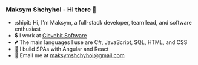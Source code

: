 ### Maksym Shchyhol - Hi there 👋

- :shipit: Hi, I'm Maksym, a full-stack developer, team lead, and software enthusiast
- :heavy_dollar_sign: I work at [Clevebit Software](https://www.cleverbit.software/)
- :two_hearts: The main languages I use are C#, JavaScript, SQL, HTML, and CSS
- :rocket: I build SPAs with Angular and React
- :email: Email me at [maksymshchyhol@gmail.com](mailto:maksymshchyhol@gmail.com)

<!--
**idrayv/idrayv** is a ✨ _special_ ✨ repository because its `README.md` (this file) appears on your GitHub profile.

Here are some ideas to get you started:

- 🔭 I’m currently working on ...
- 🌱 I’m currently learning ...
- 👯 I’m looking to collaborate on ...
- 🤔 I’m looking for help with ...
- 💬 Ask me about ...
- 📫 How to reach me: ...
- 😄 Pronouns: ...
- ⚡ Fun fact: ...
-->
